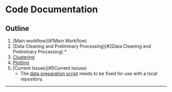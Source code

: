 # Code Documentation

## Outline
1. [Main workflow](#1Main Workflow)
2. [Data Cleaning and Preliminary Processing](#2Data Cleaning and Preliminary Processing)
    *
3. [Clustering](#3Clustering)
4. [Plotting](#4Plotting)
5. [Current Issues](#5Current Issues)
    * The <a href="https://github.com/gmiers7642/exoplanets/blob/master/src/prep_csv_data.bash">data preparation script</a> needs to be fixed for use with a local repository.

<hr>
